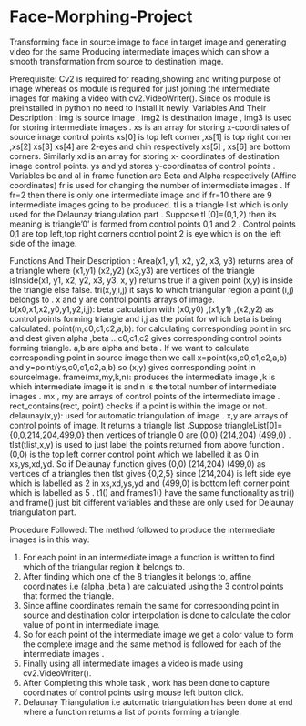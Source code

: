 # Face-Morphing-Project
Transforming face in source image to face in target image and generating video for the same
Producing intermediate images which can show a smooth transformation
from source to destination image.

Prerequisite:
Cv2 is required for reading,showing and writing purpose of image whereas
os module is required for just joining the intermediate images for making a
video with cv2.VideoWriter(). Since os module is preinstalled in python no
need to install it newly.
Variables And Their Description :
img is source image , img2 is destination image , img3 is used for storing
intermediate images .
xs is an array for storing x-coordinates of source image control points
xs[0] is top left corner ,xs[1] is top right corner ,xs[2] xs[3] xs[4] are 2-eyes
and chin respectively xs[5] , xs[6] are bottom corners.
Similarly xd is an array for storing x- coordinates of destination image
control points. ys and yd stores y-coordinates of control points .
Variables be and al in frame function are Beta and Alpha respectively
(Affine coordinates)
fr is used for changing the number of intermediate images . If fr=2 then
there is only one intermediate image and if fr=10 there are 9 intermediate
images going to be produced.
tl is a triangle list which is only used for the Delaunay triangulation part .
Suppose tl [0]=(0,1,2) then its meaning is triangle’0’ is formed from control
points 0,1 and 2 . Control points 0,1 are top left,top right corners control
point 2 is eye which is on the left side of the image.

Functions And Their Description :
Area(x1, y1, x2, y2, x3, y3) returns area of a triangle where (x1,y1) (x2,y2)
(x3,y3) are vertices of the triangle
isInside(x1, y1, x2, y2, x3, y3, x, y) returns true if a given point (x,y) is
inside the triangle else false.
tri(x,y,i,j) it says to which triangular region a point (i,j) belongs to .
x and y are control points arrays of image.
b(x0,x1,x2,y0,y1,y2,i,j): beta calculation with (x0,y0) ,(x1,y1) ,(x2,y2) as
control points forming triangle and i,j as the point for which beta is being
calculated.
point(m,c0,c1,c2,a,b): for calculating corresponding point in src and dest
given alpha ,beta ...c0,c1,c2 gives corresponding control points forming
triangle. a,b are alpha and beta . If we want to calculate corresponding
point in source image then we call x=point(xs,c0,c1,c2,a,b) and
y=point(ys,c0,c1,c2,a,b) so (x,y) gives corresponding point in sourceImage.
frame(mx,my,k,n): produces the intermediate image ,k is which
intermediate image it is and n is the total number of intermediate images .
mx , my are arrays of control points of the intermediate image .
rect_contains(rect, point) checks if a point is within the image or not.
delaunay(x,y): used for automatic triangulation of image .
x,y are arrays of control points of image.
It returns a triangle list .Suppose triangleList[0]={0,0,214,204,499,0} then
vertices of triangle 0 are (0,0) (214,204) (499,0) .
tlst(tlist,x,y) is used to just label the points returned from above function .
(0,0) is the top left corner control point which we labelled it as 0 in
xs,ys,xd,yd. So if Delaunay function gives (0,0) (214,204) (499,0) as
vertices of a triangles then tlst gives {0,2,5} since (214,204) is left side eye
which is labelled as 2 in xs,xd,ys,yd and (499,0) is bottom left corner point
which is labelled as 5 .
t1() and frames1() have the same functionality as tri() and frame() just bit
different variables and these are only used for Delaunay triangulation part.

Procedure Followed:
The method followed to produce the intermediate images is in this way:
1. For each point in an intermediate image a function is written to find
which of the triangular region it belongs to.
2. After finding which one of the 8 triangles it belongs to, affine
coordinates i.e (alpha ,beta ) are calculated using the 3 control points
that formed the triangle.
3. Since affine coordinates remain the same for corresponding point in
source and destination color interpolation is done to calculate the color
value of point in intermediate image.
4. So for each point of the intermediate image we get a color value to form
the complete image and the same method is followed for each of the
intermediate images .
5. Finally using all intermediate images a video is made using
cv2.VideoWriter().
6. After Completing this whole task , work has been done to capture
coordinates of control points using mouse left button click.
7. Delaunay Triangulation i.e automatic triangulation has been done at
end where a function returns a list of points forming a triangle.
